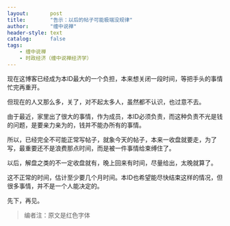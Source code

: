```yaml
---
layout:       post
title:        "告示：以后的帖子可能极端没规律"
author:       "缠中说禅"
header-style: text
catalog:      false
tags:
    - 缠中说禅
    - 时政经济（缠中说禅经济学）
---
```


现在这博客已经成为本ID最大的一个负担，本来想关闭一段时间，等把手头的事情忙完再重开。



但现在的人又那么多，关了，对不起太多人，虽然都不认识，也过意不去。



由于最近，家里出了很大的事情，作为成员，本ID必须负责，而这种负责不光是钱的问题，是要亲力亲为的，钱并不能办所有的事情。



所以，已经完全不可能正常写帖子，就象今天的帖子，本来一收盘就要走，为了写，最重要还不是浪费那点时间，而是被一件事情给束缚住了。



以后，解盘之类的不一定收盘就有，晚上回来有时间，尽量给出，太晚就算了。



这不正常的时间，估计至少要几个月时间。本ID也希望能尽快结束这样的情况，但很多事情，并不是一个人能决定的。



先下，再见。



> 编者注：原文是红色字体
